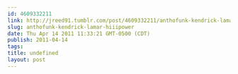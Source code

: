 ```yaml
---
id: 4609332211
link: http://jreed91.tumblr.com/post/4609332211/anthofunk-kendrick-lamar-hiiipower
slug: anthofunk-kendrick-lamar-hiiipower
date: Thu Apr 14 2011 11:33:21 GMT-0500 (CDT)
publish: 2011-04-14
tags: 
title: undefined
layout: post
---
```





